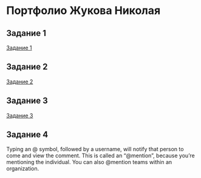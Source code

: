 
# Портфолио Жукова Николая

## Задание 1

[Задание 1](https://github.com/nzhukov/demo-repo/blob/master/task1.md)

## Задание 2

[Задание 2](https://github.com/nzhukov/demo-repo/blob/master/task2.md)

## Задание 3

[Задание 3](https://github.com/nzhukov/demo-repo/blob/master/task3.md)

## Задание 4

Typing an @ symbol, followed by a username, will notify that person to come and view the comment. This is called an “@mention”, because you’re mentioning the individual. You can also @mention teams within an organization.

